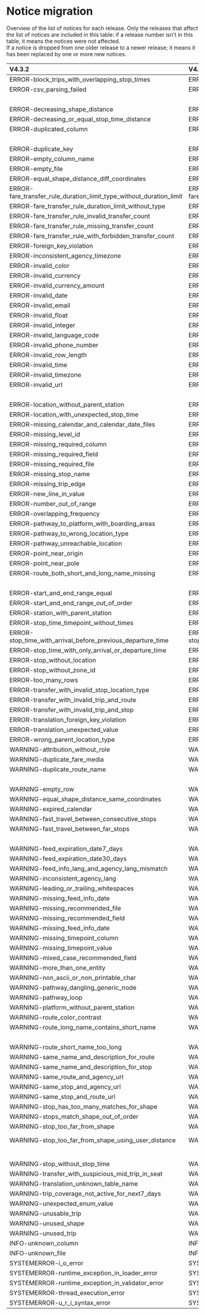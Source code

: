 # Notice migration

Overview of the list of notices for each release. Only the releases that affect the list of notices are included in this table: if a release number isn't in this table, it means the notices were not affected.  
If a notice is dropped from one older release to a newer release; it means it has been replaced by one or more new notices.


| V4.3.2                                                              | V4.1.0                                                              | V4.0.0                                                              | V3.0.1                                                      | V3.0.0                                                      | V2.0.0                                                      | V1.0.0           |
|:--------------------------------------------------------------------|:--------------------------------------------------------------------|:--------------------------------------------------------------------|:------------------------------------------------------------|:------------------------------------------------------------|:------------------------------------------------------------|:-----------------|
| ERROR-block_trips_with_overlapping_stop_times                       | ERROR-block_trips_with_overlapping_stop_times                       | ERROR-block_trips_with_overlapping_stop_times                       | ERROR-block_trips_with_overlapping_stop_times               | ERROR-block_trips_with_overlapping_stop_times               | ERROR-block_trips_with_overlapping_stop_times               | E054             |
| ERROR-csv_parsing_failed                                            | ERROR-csv_parsing_failed                                            | ERROR-csv_parsing_failed                                            | ERROR-csv_parsing_failed                                    | ERROR-csv_parsing_failed                                    | ERROR-csv_parsing_failed                                    |                  |
|                                                                     |                                                                     |                                                                     |                                                             | ERROR-decreasing_or_equal_Shape_distance_notice             | ERROR-decreasing_or_equal_Shape_distance_notice             | E058             |
| ERROR-decreasing_shape_distance                                     | ERROR-decreasing_shape_distance                                     | ERROR-decreasing_shape_distance                                     | ERROR-decreasing_shape_distance                             |                                                             |                                                             |                  |
| ERROR-decreasing_or_equal_stop_time_distance                        | ERROR-decreasing_or_equal_stop_time_distance                        | ERROR-decreasing_or_equal_stop_time_distance                        | ERROR-decreasing_or_equal_stop_time_distance                | ERROR-decreasing_or_equal_stop_time_distance                | ERROR-decreasing_or_equal_stop_time_distance                | E057             |
| ERROR-duplicated_column                                             | ERROR-duplicated_column                                             | ERROR-duplicated_column                                             | ERROR-duplicated_column                                     | ERROR-duplicated_column                                     | ERROR-duplicated_column                                     |                  |
|                                                                     |                                                                     | ERROR-duplicate_fare_rule_zone_id_fields                            | ERROR-duplicate_fare_rule_zone_id_fields                    | ERROR-duplicate_fare_rule_zone_id_fields                    | ERROR-duplicate_fare_rule_zone_id_fields                    |                  |
| ERROR-duplicate_key                                                 | ERROR-duplicate_key                                                 | ERROR-duplicate_key                                                 | ERROR-duplicate_key                                         | ERROR-duplicate_key                                         | ERROR-duplicate_key                                         |                  |
| ERROR-empty_column_name                                             | ERROR-empty_column_name                                             | ERROR-empty_column_name                                             | ERROR-empty_column_name                                     | ERROR-empty_column_name                                     |                                                             |                  |
| ERROR-empty_file                                                    | ERROR-empty_file                                                    | ERROR-empty_file                                                    | ERROR-empty_file                                            | ERROR-empty_file                                            | ERROR-empty_file                                            | E047andW012      |
| ERROR-equal_shape_distance_diff_coordinates                         | ERROR-equal_shape_distance_diff_coordinates                         | ERROR-equal_shape_distance_diff_coordinates                         | ERROR-equal_shape_distance_diff_coordinates                 |                                                             |                                                             |                  |
| ERROR-fare_transfer_rule_duration_limit_type_without_duration_limit | ERROR-fare_transfer_rule_duration_limit_type_without_duration_limit | ERROR-fare_transfer_rule_duration_limit_type_without_duration_limit |                                                             |                                                             |                                                             |                  |
| ERROR-fare_transfer_rule_duration_limit_without_type                | ERROR-fare_transfer_rule_duration_limit_without_type                | ERROR-fare_transfer_rule_duration_limit_without_type                |                                                             |                                                             |                                                             |                  |
| ERROR-fare_transfer_rule_invalid_transfer_count                     | ERROR-fare_transfer_rule_invalid_transfer_count                     | ERROR-fare_transfer_rule_invalid_transfer_count                     |                                                             |                                                             |                                                             |                  |
| ERROR-fare_transfer_rule_missing_transfer_count                     | ERROR-fare_transfer_rule_missing_transfer_count                     | ERROR-fare_transfer_rule_missing_transfer_count                     |                                                             |                                                             |                                                             |                  |
| ERROR-fare_transfer_rule_with_forbidden_transfer_count              | ERROR-fare_transfer_rule_with_forbidden_transfer_count              | ERROR-fare_transfer_rule_with_forbidden_transfer_count              |                                                             |                                                             |                                                             |                  |
| ERROR-foreign_key_violation                                         | ERROR-foreign_key_violation                                         | ERROR-foreign_key_violation                                         | ERROR-foreign_key_violation                                 | ERROR-foreign_key_violation                                 | ERROR-foreign_key_violation                                 | E033toE037       |
| ERROR-inconsistent_agency_timezone                                  | ERROR-inconsistent_agency_timezone                                  | ERROR-inconsistent_agency_timezone                                  | ERROR-inconsistent_agency_timezone                          | ERROR-inconsistent_agency_timezone                          | ERROR-inconsistent_agency_timezone                          | E030             |
| ERROR-invalid_color                                                 | ERROR-invalid_color                                                 | ERROR-invalid_color                                                 | ERROR-invalid_color                                         | ERROR-invalid_color                                         | ERROR-invalid_color                                         | E014             |
| ERROR-invalid_currency                                              | ERROR-invalid_currency                                              | ERROR-invalid_currency                                              | ERROR-invalid_currency                                      | ERROR-invalid_currency                                      | ERROR-invalid_currency                                      | E018             |
| ERROR-invalid_currency_amount                                       | ERROR-invalid_currency_amount                                       |                                                                     |                                                             |                                                             |                                                             |                  |
| ERROR-invalid_date                                                  | ERROR-invalid_date                                                  | ERROR-invalid_date                                                  | ERROR-invalid_date                                          | ERROR-invalid_date                                          | ERROR-invalid_date                                          | E017             |
| ERROR-invalid_email                                                 | ERROR-invalid_email                                                 | ERROR-invalid_email                                                 | ERROR-invalid_email                                         | ERROR-invalid_email                                         | ERROR-invalid_email                                         | E023             |
| ERROR-invalid_float                                                 | ERROR-invalid_float                                                 | ERROR-invalid_float                                                 | ERROR-invalid_float                                         | ERROR-invalid_float                                         | ERROR-invalid_float                                         | E006             |
| ERROR-invalid_integer                                               | ERROR-invalid_integer                                               | ERROR-invalid_integer                                               | ERROR-invalid_integer                                       | ERROR-invalid_integer                                       | ERROR-invalid_integer                                       | E005             |
| ERROR-invalid_language_code                                         | ERROR-invalid_language_code                                         | ERROR-invalid_language_code                                         | ERROR-invalid_language_code                                 | ERROR-invalid_language_code                                 | ERROR-invalid_language_code                                 | E022             |
| ERROR-invalid_phone_number                                          | ERROR-invalid_phone_number                                          | ERROR-invalid_phone_number                                          | ERROR-invalid_phone_number                                  | ERROR-invalid_phone_number                                  | ERROR-invalid_phone_number                                  |                  |
| ERROR-invalid_row_length                                            | ERROR-invalid_row_length                                            | ERROR-invalid_row_length                                            | ERROR-invalid_row_length                                    | ERROR-invalid_row_length                                    | ERROR-invalid_row_length                                    | E004             |
| ERROR-invalid_time                                                  | ERROR-invalid_time                                                  | ERROR-invalid_time                                                  | ERROR-invalid_time                                          | ERROR-invalid_time                                          | ERROR-invalid_time                                          | E016             |
| ERROR-invalid_timezone                                              | ERROR-invalid_timezone                                              | ERROR-invalid_timezone                                              | ERROR-invalid_timezone                                      | ERROR-invalid_timezone                                      | ERROR-invalid_timezone                                      | E013             |
| ERROR-invalid_url                                                   | ERROR-invalid_url                                                   | ERROR-invalid_url                                                   | ERROR-invalid_url                                           | ERROR-invalid_url                                           | ERROR-invalid_url                                           | E012             |
|                                                                     |                                                                     |                                                                     |                                                             |                                                             | ERROR-leading_or_trailing_whitespaces                       |                  |
| ERROR-location_without_parent_station                               | ERROR-location_without_parent_station                               | ERROR-location_without_parent_station                               | ERROR-location_without_parent_station                       | ERROR-location_without_parent_station                       | ERROR-location_without_parent_station                       |                  |
| ERROR-location_with_unexpected_stop_time                            | ERROR-location_with_unexpected_stop_time                            | ERROR-location_with_unexpected_stop_time                            | ERROR-location_with_unexpected_stop_time                    | ERROR-location_with_unexpected_stop_time                    |                                                             |                  |
| ERROR-missing_calendar_and_calendar_date_files                      | ERROR-missing_calendar_and_calendar_date_files                      | ERROR-missing_calendar_and_calendar_date_files                      | ERROR-missing_calendar_and_calendar_date_files              | ERROR-missing_calendar_and_calendar_date_files              | ERROR-missing_calendar_and_calendar_date_files              | E056             |
| ERROR-missing_level_id                                              | ERROR-missing_level_id                                              | ERROR-missing_level_id                                              | ERROR-missing_level_id                                      | ERROR-missing_level_id                                      |                                                             |                  |
| ERROR-missing_required_column                                       | ERROR-missing_required_column                                       | ERROR-missing_required_column                                       | ERROR-missing_required_column                               | ERROR-missing_required_column                               | ERROR-missing_required_column                               | E001             |
| ERROR-missing_required_field                                        | ERROR-missing_required_field                                        | ERROR-missing_required_field                                        | ERROR-missing_required_field                                | ERROR-missing_required_field                                | ERROR-missing_required_field                                | E015andE029      |
| ERROR-missing_required_file                                         | ERROR-missing_required_file                                         | ERROR-missing_required_file                                         | ERROR-missing_required_file                                 | ERROR-missing_required_file                                 | ERROR-missing_required_file                                 | E003             |
| ERROR-missing_stop_name                                             | ERROR-missing_stop_name                                             |                                                                     |                                                             |                                                             |                                                             |                  |
| ERROR-missing_trip_edge                                             | ERROR-missing_trip_edge                                             | ERROR-missing_trip_edge                                             | ERROR-missing_trip_edge                                     | ERROR-missing_trip_edge                                     | ERROR-missing_trip_edge                                     | E044             |
| ERROR-new_line_in_value                                             | ERROR-new_line_in_value                                             | ERROR-new_line_in_value                                             | ERROR-new_line_in_value                                     | ERROR-new_line_in_value                                     | ERROR-new_line_in_value                                     |                  |
| ERROR-number_out_of_range                                           | ERROR-number_out_of_range                                           | ERROR-number_out_of_range                                           | ERROR-number_out_of_range                                   | ERROR-number_out_of_range                                   | ERROR-number_out_of_range                                   | E010andE011      |
| ERROR-overlapping_frequency                                         | ERROR-overlapping_frequency                                         | ERROR-overlapping_frequency                                         | ERROR-overlapping_frequency                                 | ERROR-overlapping_frequency                                 | ERROR-overlapping_frequency                                 | E053             |
| ERROR-pathway_to_platform_with_boarding_areas                       | ERROR-pathway_to_platform_with_boarding_areas                       | ERROR-pathway_to_platform_with_boarding_areas                       | ERROR-pathway_to_platform_with_boarding_areas               | ERROR-pathway_to_platform_with_boarding_areas               |                                                             |                  |
| ERROR-pathway_to_wrong_location_type                                | ERROR-pathway_to_wrong_location_type                                | ERROR-pathway_to_wrong_location_type                                | ERROR-pathway_to_wrong_location_type                        | ERROR-pathway_to_wrong_location_type                        |                                                             |                  |
| ERROR-pathway_unreachable_location                                  | ERROR-pathway_unreachable_location                                  | ERROR-pathway_unreachable_location                                  | ERROR-pathway_unreachable_location                          | ERROR-pathway_unreachable_location                          |                                                             |                  |
| ERROR-point_near_origin                                             | ERROR-point_near_origin                                             | ERROR-point_near_origin                                             | ERROR-point_near_origin                                     | ERROR-point_near_origin                                     | ERROR-point_near_origin                                     |                  |
| ERROR-point_near_pole                                               | ERROR-point_near_pole                                               | ERROR-point_near_pole                                               | ERROR-point_near_pole                                       | ERROR-point_near_pole                                       | ERROR-point_near_pole                                       |                  |
| ERROR-route_both_short_and_long_name_missing                        | ERROR-route_both_short_and_long_name_missing                        | ERROR-route_both_short_and_long_name_missing                        | ERROR-route_both_short_and_long_name_missing                | ERROR-route_both_short_and_long_name_missing                | ERROR-route_both_short_and_long_name_missing                | E027             |
|                                                                     |                                                                     |                                                                     |                                                             |                                                             | ERROR-same_name_and_description_for_route                   | E024             |
| ERROR-start_and_end_range_equal                                     | ERROR-start_and_end_range_equal                                     | ERROR-start_and_end_range_equal                                     | ERROR-start_and_end_range_equal                             | ERROR-start_and_end_range_equal                             | ERROR-start_and_end_range_equal                             | E032             |
| ERROR-start_and_end_range_out_of_order                              | ERROR-start_and_end_range_out_of_order                              | ERROR-start_and_end_range_out_of_order                              | ERROR-start_and_end_range_out_of_order                      | ERROR-start_and_end_range_out_of_order                      | ERROR-start_and_end_range_out_of_order                      | E039,E045andE048 |
| ERROR-station_with_parent_station                                   | ERROR-station_with_parent_station                                   | ERROR-station_with_parent_station                                   | ERROR-station_with_parent_station                           | ERROR-station_with_parent_station                           | ERROR-station_with_parent_station                           | E041andE042      |
| ERROR-stop_time_timepoint_without_times                             | ERROR-stop_time_timepoint_without_times                             | ERROR-stop_time_timepoint_without_times                             | ERROR-stop_time_timepoint_without_times                     | ERROR-stop_time_timepoint_without_times                     | WARNING-stop_time_timepoint_without_times                   | E019             |
| ERROR-stop_time_with_arrival_before_previous_departure_time         | ERROR-stop_time_with_arrival_before_previous_departure_time         | ERROR-stop_time_with_arrival_before_previous_departure_time         | ERROR-stop_time_with_arrival_before_previous_departure_time | ERROR-stop_time_with_arrival_before_previous_departure_time | ERROR-stop_time_with_arrival_before_previous_departure_time | E049             |
| ERROR-stop_time_with_only_arrival_or_departure_time                 | ERROR-stop_time_with_only_arrival_or_departure_time                 | ERROR-stop_time_with_only_arrival_or_departure_time                 | ERROR-stop_time_with_only_arrival_or_departure_time         | ERROR-stop_time_with_only_arrival_or_departure_time         | ERROR-stop_time_with_only_arrival_or_departure_time         |                  |
| ERROR-stop_without_location                                         | ERROR-stop_without_location                                         |                                                                     |                                                             |                                                             |                                                             |                  |
| ERROR-stop_without_zone_id                                          | ERROR-stop_without_zone_id                                          | ERROR-stop_without_zone_id                                          | ERROR-stop_without_zone_id                                  | ERROR-stop_without_zone_id                                  |                                                             |                  |
| ERROR-too_many_rows                                                 | ERROR-too_many_rows                                                 |                                                                     |                                                             |                                                             |                                                             |                  |
| ERROR-transfer_with_invalid_stop_location_type                      | ERROR-transfer_with_invalid_stop_location_type                      | ERROR-transfer_with_invalid_stop_location_type                      |                                                             |                                                             |                                                             |                  |
| ERROR-transfer_with_invalid_trip_and_route                          | ERROR-transfer_with_invalid_trip_and_route                          | ERROR-transfer_with_invalid_trip_and_route                          |                                                             |                                                             |                                                             |                  |
| ERROR-transfer_with_invalid_trip_and_stop                           | ERROR-transfer_with_invalid_trip_and_stop                           | ERROR-transfer_with_invalid_trip_and_stop                           |                                                             |                                                             |                                                             |                  |
| ERROR-translation_foreign_key_violation                             | ERROR-translation_foreign_key_violation                             | ERROR-translation_foreign_key_violation                             | ERROR-translation_foreign_key_violation                     | ERROR-translation_foreign_key_violation                     |                                                             |                  |
| ERROR-translation_unexpected_value                                  | ERROR-translation_unexpected_value                                  | ERROR-translation_unexpected_value                                  | ERROR-translation_unexpected_value                          | ERROR-translation_unexpected_value                          |                                                             |                  |
| ERROR-wrong_parent_location_type                                    | ERROR-wrong_parent_location_type                                    | ERROR-wrong_parent_location_type                                    | ERROR-wrong_parent_location_type                            | ERROR-wrong_parent_location_type                            | ERROR-wrong_parent_location_type                            |                  |
| WARNING-attribution_without_role                                    | WARNING-attribution_without_role                                    | WARNING-attribution_without_role                                    | WARNING-attribution_without_role                            | WARNING-attribution_without_role                            | WARNING-attribution_without_role                            | E019             |
| WARNING-duplicate_fare_media                                        | WARNING-duplicate_fare_media                                        |                                                                     |                                                             |                                                             |                                                             |                  |
| WARNING-duplicate_route_name                                        | WARNING-duplicate_route_name                                        | WARNING-duplicate_route_name                                        | WARNING-duplicate_route_name                                | WARNING-duplicate_route_name                                | WARNING-duplicate_route_name                                | W014,W015andW016 |
|                                                                     |                                                                     |                                                                     |                                                             |                                                             | WARNING-empty_column_name                                   | E043             |
| WARNING-empty_row                                                   | WARNING-empty_row                                                   | WARNING-empty_row                                                   | WARNING-empty_row                                           | WARNING-empty_row                                           | WARNING-empty_row                                           |                  |
| WARNING-equal_shape_distance_same_coordinates                       | WARNING-equal_shape_distance_same_coordinates                       | WARNING-equal_shape_distance_same_coordinates                       | WARNING-equal_shape_distance_same_coordinates               |                                                             |                                                             |                  |
| WARNING-expired_calendar                                            | WARNING-expired_calendar                                            |                                                                     |                                                             |                                                             |                                                             |                  |
| WARNING-fast_travel_between_consecutive_stops                       | WARNING-fast_travel_between_consecutive_stops                       | WARNING-fast_travel_between_consecutive_stops                       | WARNING-fast_travel_between_consecutive_stops               | WARNING-fast_travel_between_consecutive_stops               |                                                             |                  |
| WARNING-fast_travel_between_far_stops                               | WARNING-fast_travel_between_far_stops                               | WARNING-fast_travel_between_far_stops                               | WARNING-fast_travel_between_far_stops                       | WARNING-fast_travel_between_far_stops                       |                                                             |                  |
|                                                                     |                                                                     |                                                                     | WARNING-feed_expiration_date                                | WARNING-feed_expiration_date                                | WARNING-feed_expiration_date                                | E040andW009      |
| WARNING-feed_expiration_date7_days                                  | WARNING-feed_expiration_date7_days                                  | WARNING-feed_expiration_date7_days                                  |                                                             |                                                             |                                                             |                  |
| WARNING-feed_expiration_date30_days                                 | WARNING-feed_expiration_date30_days                                 | WARNING-feed_expiration_date30_days                                 |                                                             |                                                             |                                                             |                  |
| WARNING-feed_info_lang_and_agency_lang_mismatch                     | WARNING-feed_info_lang_and_agency_lang_mismatch                     | WARNING-feed_info_lang_and_agency_lang_mismatch                     | WARNING-feed_info_lang_and_agency_lang_mismatch             | WARNING-feed_info_lang_and_agency_lang_mismatch             | WARNING-feed_info_lang_and_agency_lang_mismatch             | E055             |
| WARNING-inconsistent_agency_lang                                    | WARNING-inconsistent_agency_lang                                    | WARNING-inconsistent_agency_lang                                    | WARNING-inconsistent_agency_lang                            | WARNING-inconsistent_agency_lang                            | WARNING-inconsistent_agency_lang                            |                  |
| WARNING-leading_or_trailing_whitespaces                             | WARNING-leading_or_trailing_whitespaces                             | WARNING-leading_or_trailing_whitespaces                             | WARNING-leading_or_trailing_whitespaces                     | WARNING-leading_or_trailing_whitespaces                     |                                                             |                  |
| WARNING-missing_feed_info_date                                      | WARNING-missing_feed_info_date                                      |                                                                     |                                                             |                                                             |                                                             |                  |
| WARNING-missing_recommended_file                                    | WARNING-missing_recommended_file                                    | WARNING-missing_recommended_file                                    |                                                             |                                                             |                                                             |                  |
| WARNING-missing_recommended_field                                   | WARNING-missing_recommended_field                                   | WARNING-missing_recommended_field                                   |                                                             |                                                             |                                                             |                  |
| WARNING-missing_feed_info_date                                      | WARNING-missing_feed_info_date                                      | WARNING-missing_feed_info_date                                      | WARNING-missing_feed_info_date                              | WARNING-missing_feed_info_date                              | WARNING-missing_feed_info_date                              | W010andW011      |
| WARNING-missing_timepoint_column                                    | WARNING-missing_timepoint_column                                    | WARNING-missing_timepoint_column                                    | WARNING-missing_timepoint_column                            | WARNING-missing_timepoint_column                            |                                                             |                  |
| WARNING-missing_timepoint_value                                     | WARNING-missing_timepoint_value                                     | WARNING-missing_timepoint_value                                     | WARNING-missing_timepoint_value                             | WARNING-missing_timepoint_value                             |                                                             |                  |
| WARNING-mixed_case_recommended_field                                | WARNING-mixed_case_recommended_field                                |                                                                     |                                                             |                                                             |                                                             |                  |
| WARNING-more_than_one_entity                                        | WARNING-more_than_one_entity                                        | WARNING-more_than_one_entity                                        | WARNING-more_than_one_entity                                | WARNING-more_than_one_entity                                | WARNING-more_than_one_entity                                | E020             |
| WARNING-non_ascii_or_non_printable_char                             | WARNING-non_ascii_or_non_printable_char                             | WARNING-non_ascii_or_non_printable_char                             | WARNING-non_ascii_or_non_printable_char                     | WARNING-non_ascii_or_non_printable_char                     | WARNING-non_ascii_or_non_printable_char                     | W003             |
| WARNING-pathway_dangling_generic_node                               | WARNING-pathway_dangling_generic_node                               | WARNING-pathway_dangling_generic_node                               | WARNING-pathway_dangling_generic_node                       | WARNING-pathway_dangling_generic_node                       |                                                             |                  |
| WARNING-pathway_loop                                                | WARNING-pathway_loop                                                | WARNING-pathway_loop                                                | WARNING-pathway_loop                                        | WARNING-pathway_loop                                        |                                                             |                  |
| WARNING-platform_without_parent_station                             | WARNING-platform_without_parent_station                             | WARNING-platform_without_parent_station                             | WARNING-platform_without_parent_station                     | WARNING-platform_without_parent_station                     | WARNING-platform_without_parent_station                     |                  |
| WARNING-route_color_contrast                                        | WARNING-route_color_contrast                                        | WARNING-route_color_contrast                                        | WARNING-route_color_contrast                                | WARNING-route_color_contrast                                | WARNING-route_color_contrast                                | E025             |
| WARNING-route_long_name_contains_short_name                         | WARNING-route_long_name_contains_short_name                         |                                                                     |                                                             |                                                             |                                                             |                  |
|                                                                     |                                                                     | WARNING-route_short_and_long_name_equal                             | WARNING-route_short_and_long_name_equal                     | WARNING-route_short_and_long_name_equal                     | WARNING-route_short_and_long_name_equal                     | E028             |
| WARNING-route_short_name_too_long                                   | WARNING-route_short_name_too_long                                   | WARNING-route_short_name_too_long                                   | WARNING-route_short_name_too_long                           | WARNING-route_short_name_too_long                           | WARNING-route_short_name_too_long                           | W005             |
| WARNING-same_name_and_description_for_route                         | WARNING-same_name_and_description_for_route                         | WARNING-same_name_and_description_for_route                         | WARNING-same_name_and_description_for_route                 | WARNING-same_name_and_description_for_route                 |                                                             |                  |
| WARNING-same_name_and_description_for_stop                          | WARNING-same_name_and_description_for_stop                          | WARNING-same_name_and_description_for_stop                          | WARNING-same_name_and_description_for_stop                  | WARNING-same_name_and_description_for_stop                  |                                                             |                  |
| WARNING-same_route_and_agency_url                                   | WARNING-same_route_and_agency_url                                   | WARNING-same_route_and_agency_url                                   | WARNING-same_route_and_agency_url                           | WARNING-same_route_and_agency_url                           |                                                             |                  |
| WARNING-same_stop_and_agency_url                                    | WARNING-same_stop_and_agency_url                                    | WARNING-same_stop_and_agency_url                                    | WARNING-same_stop_and_agency_url                            | WARNING-same_stop_and_agency_url                            |                                                             |                  |
| WARNING-same_stop_and_route_url                                     | WARNING-same_stop_and_route_url                                     | WARNING-same_stop_and_route_url                                     | WARNING-same_stop_and_route_url                             | WARNING-same_stop_and_route_url                             |                                                             |                  |
| WARNING-stop_has_too_many_matches_for_shape                         | WARNING-stop_has_too_many_matches_for_shape                         | WARNING-stop_has_too_many_matches_for_shape                         | WARNING-stop_has_too_many_matches_for_shape                 | WARNING-stop_has_too_many_matches_for_shape                 |                                                             |                  |
| WARNING-stops_match_shape_out_of_order                              | WARNING-stops_match_shape_out_of_order                              | WARNING-stops_match_shape_out_of_order                              | WARNING-stops_match_shape_out_of_order                      | WARNING-stops_match_shape_out_of_order                      |                                                             |                  |
| WARNING-stop_too_far_from_shape                                     | WARNING-stop_too_far_from_shape                                     | WARNING-stop_too_far_from_shape                                     | WARNING-stop_too_far_from_shape                             | WARNING-stop_too_far_from_shape                             | WARNING-stop_too_far_from_shape                             | E052             |
| WARNING-stop_too_far_from_shape_using_user_distance                 | WARNING-stop_too_far_from_shape_using_user_distance                 | WARNING-stop_too_far_from_shape_using_user_distance                 | WARNING-stop_too_far_from_shape_using_user_distance         | WARNING-stop_too_far_from_shape_using_user_distance         |                                                             |                  |
|                                                                     |                                                                     |                                                                     |                                                             |                                                             | WARNING-too_fast_travel                                     | E046             |
| WARNING-stop_without_stop_time                                      | WARNING-stop_without_stop_time                                      | WARNING-stop_without_stop_time                                      | WARNING-stop_without_stop_time                              | WARNING-stop_without_stop_time                              |                                                             |                  |
| WARNING-transfer_with_suspicious_mid_trip_in_seat                   | WARNING-transfer_with_suspicious_mid_trip_in_seat                   | WARNING-transfer_with_suspicious_mid_trip_in_seat                   |                                                             |                                                             |                                                             |                  |
| WARNING-translation_unknown_table_name                              | WARNING-translation_unknown_table_name                              | WARNING-translation_unknown_table_name                              | WARNING-translation_unknown_table_name                      | WARNING-translation_unknown_table_name                      |                                                             |                  |
| WARNING-trip_coverage_not_active_for_next7_days                     | WARNING-trip_coverage_not_active_for_next7_days                     |                                                                     |                                                             |                                                             |                                                             |                  |
| WARNING-unexpected_enum_value                                       | WARNING-unexpected_enum_value                                       | WARNING-unexpected_enum_value                                       | WARNING-unexpected_enum_value                               | WARNING-unexpected_enum_value                               | WARNING-unexpected_enum_value                               | E021andE026      |
| WARNING-unusable_trip                                               | WARNING-unusable_trip                                               | WARNING-unusable_trip                                               | WARNING-unusable_trip                                       | WARNING-unusable_trip                                       | WARNING-unusable_trip                                       | E051             |
| WARNING-unused_shape                                                | WARNING-unused_shape                                                | WARNING-unused_shape                                                | WARNING-unused_shape                                        | WARNING-unused_shape                                        | WARNING-unused_shape                                        | E038             |
| WARNING-unused_trip                                                 | WARNING-unused_trip                                                 | WARNING-unused_trip                                                 | WARNING-unused_trip                                         | WARNING-unused_trip                                         | WARNING-unused_trip                                         |                  |
| INFO-unknown_column                                                 | INFO-unknown_column                                                 | INFO-unknown_column                                                 | INFO-unknown_column                                         | INFO-unknown_column                                         | INFO-unknown_column                                         | W002             |
| INFO-unknown_file                                                   | INFO-unknown_file                                                   | INFO-unknown_file                                                   | INFO-unknown_file                                           | INFO-unknown_file                                           | INFO-unknown_file                                           | W004             |
| SYSTEMERROR-i_o_error                                               | SYSTEMERROR-i_o_error                                               | SYSTEMERROR-i_o_error                                               | SYSTEMERROR-i_o_error                                       | SYSTEMERROR-i_o_error                                       | SYSTEMERROR-i_o_error                                       | E008             |
| SYSTEMERROR-runtime_exception_in_loader_error                       | SYSTEMERROR-runtime_exception_in_loader_error                       | SYSTEMERROR-runtime_exception_in_loader_error                       | SYSTEMERROR-runtime_exception_in_loader_error               | SYSTEMERROR-runtime_exception_in_loader_error               | SYSTEMERROR-runtime_exception_in_loader_error               | E060             |
| SYSTEMERROR-runtime_exception_in_validator_error                    | SYSTEMERROR-runtime_exception_in_validator_error                    | SYSTEMERROR-runtime_exception_in_validator_error                    | SYSTEMERROR-runtime_exception_in_validator_error            | SYSTEMERROR-runtime_exception_in_validator_error            | SYSTEMERROR-runtime_exception_in_validator_error            | E061             |
| SYSTEMERROR-thread_execution_error                                  | SYSTEMERROR-thread_execution_error                                  | SYSTEMERROR-thread_execution_error                                  | SYSTEMERROR-thread_execution_error                          | SYSTEMERROR-thread_execution_error                          |                                                             |                  |
| SYSTEMERROR-u_r_i_syntax_error                                      | SYSTEMERROR-u_r_i_syntax_error                                      | SYSTEMERROR-u_r_i_syntax_error                                      | SYSTEMERROR-u_r_i_syntax_error                              | SYSTEMERROR-u_r_i_syntax_error                              | SYSTEMERROR-u_r_i_syntax_error                              | E007             |